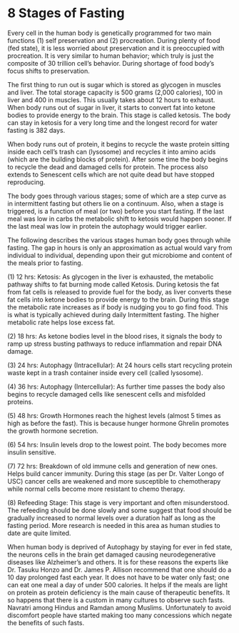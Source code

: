 # 8 Stages of Fasting

Every cell in the human body is genetically programmed for two main functions (1) self preservation and (2) procreation. 
During plenty of food (fed state), it is less worried about preservation and it is preoccupied with procreation. It is very similar to human behavior; which truly is just the composite of 30 trillion cell’s behavior. During shortage of food body’s focus shifts to preservation. 

The first thing to run out is sugar which is stored as glycogen in muscles and liver. The total storage capacity is 500 grams (2,000 calories), 100 in liver and 400 in muscles. This usually takes about 12 hours to exhaust. When body runs out of sugar in liver, it starts to convert fat into ketone bodies to provide energy to the brain. This stage is called ketosis. The body can stay in ketosis for a very long time and the longest record for water fasting is 382 days. 

When body runs out of protein, it begins to recycle the waste protein sitting inside each cell’s trash can (lysosome) and recycles it into amino acids (which are the building blocks of protein). After some time the body begins to recycle the dead and damaged cells for protein. The process also extends to Senescent cells which are not quite dead but have stopped reproducing. 

The body goes through various stages; some of which are a step curve as in intermittent fasting but others lie on a continuum. Also, when a stage is triggered, is a function of meal (or two) before you start fasting. If the last meal was low in carbs the metabolic shift to ketosis would happen sooner. If the last meal was low in protein the autophagy would trigger earlier. 

The following describes the various stages human body goes through while fasting. The gap in hours is only an approximation as actual would vary from individual to individual, depending upon their gut microbiome and content of the meals prior to fasting. 

(1) 12 hrs: Ketosis: As glycogen in the liver is exhausted, the metabolic pathway shifts to fat burning mode called Ketosis. During ketosis the fat from fat cells is released to provide fuel for the body, as liver converts these fat cells into ketone bodies to provide energy to the brain. During this stage the metabolic rate increases as if body is nudging you to go find food. This is what is typically achieved during daily Intermittent fasting. The higher metabolic rate helps lose excess fat. 

(2) 18 hrs: As ketone bodies level in the blood rises, it signals the body to ramp up stress busting pathways to reduce inflammation and repair DNA damage. 

(3) 24 hrs: Autophagy (Intracellular): At 24 hours cells start recycling protein waste kept in a trash container inside every cell (called lysosome).

(4) 36 hrs: Autophagy (Intercellular): As further time passes the body also begins to recycle damaged cells like senescent cells and misfolded proteins.

(5) 48 hrs: Growth Hormones reach the highest levels (almost 5 times as high as before the fast). This is because hunger hormone Ghrelin promotes the growth hormone secretion.

(6) 54 hrs: Insulin levels drop to the lowest point. The body becomes more insulin sensitive.

(7) 72 hrs: Breakdown of old immune cells and generation  of new ones. Helps build cancer immunity. During this stage (as per Dr. Valter Longo of USC) cancer cells are weakened and more susceptible to chemotherapy while normal cells become more resistant to chemo therapy. 

(8) Refeeding Stage: This stage is very important and often misunderstood. The refeeding should be done slowly and some suggest that food should be gradually increased to normal levels over a duration half as long as the fasting period. More research is needed in this area as human studies to date are quite limited. 

When human body is deprived of Autophagy by staying for ever in fed state, the neurons cells in the brain get damaged causing neurodegenerative diseases like Alzheimer’s and others. It is for these reasons the experts like Dr. Tasuku Honzo and Dr. James P. Allison recommend that one should do a 10 day prolonged fast each year. It does not have to be water only fast; one can eat one meal a day of under 500 calories. It helps if the meals are light on protein as protein deficiency is the main cause of therapeutic benefits. It so happens that there is a custom in many cultures to observe such fasts. Navratri among Hindus and Ramdan among Muslims. Unfortunately to avoid discomfort people have started making too many concessions which negate the benefits of such fasts.
